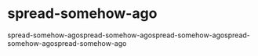 # spread-somehow-ago
spread-somehow-agospread-somehow-agospread-somehow-agospread-somehow-agospread-somehow-ago
